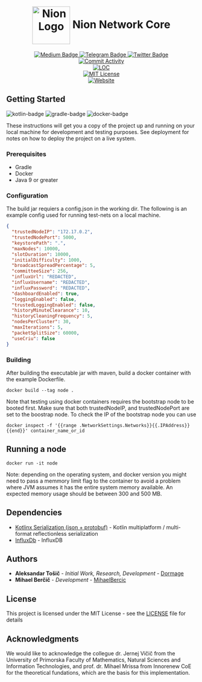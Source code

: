 <div align="center">
    <h1>
        <img alt="Nion Logo" src="https://nion.network/logo.png" style="vertical-align: middle" width ="100"> Nion Network Core
    </h1>
    <a href="https://medium.com/@nionnetwork">
        <img alt="Medium Badge" src="https://img.shields.io/badge/Medium-12100E?logo=medium&logoColor=white"/>
    </a>
    <a href="https://t.me/NionNetwork">
        <img alt="Telegram Badge" src="https://img.shields.io/badge/Telegram-2CA5E0?logo=telegram&logoColor=white"/>
    </a>
    <a href="https://twitter.com/NetworkNion">
        <img alt="Twitter Badge" src="https://img.shields.io/badge/Twitter-1DA1F2?logo=twitter&logoColor=white"/>
    </a> 
    <br>
    <a href="#">
        <img alt="Commit Activity" src="https://img.shields.io/github/commit-activity/m/Nion-Network/Core?color=e"/>
    </a>
    <br>
    <a href="#">
        <img alt="LOC" src="https://img.shields.io/tokei/lines/github/nion-network/core"/>
    </a>
    <br>
    <a href="#">
        <img alt="MIT License" src="https://img.shields.io/badge/license-MIT-green"/>
    </a><br>
    <a href="#">
        <img alt="Website" src="https://img.shields.io/website?url=https%3A%2F%2Fnion.network"/>
    </a>
</div>


[kotlin-badge]: https://img.shields.io/badge/Kotlin-0095D5?logo=kotlin&logoColor=white
[gradle-badge]: https://img.shields.io/badge/gradle-02303A?logo=gradle&logoColor=white
[docker-badge]: https://img.shields.io/badge/Docker-2CA5E0?logo=docker&logoColor=white

## Getting Started

![kotlin-badge]
![gradle-badge]
![docker-badge]

These instructions will get you a copy of the project up and running on your local machine for development and testing purposes. See deployment for notes on how to deploy the project on a live system.

### Prerequisites

* Gradle
* Docker
* Java 9 or greater

### Configuration
The build jar requiers a config.json in the working dir.
The following is an example config used for running test-nets on a local machine. 
```json
{
  "trustedNodeIP": "172.17.0.2",
  "trustedNodePort": 5000,
  "keystorePath": ".",
  "maxNodes": 10000,
  "slotDuration": 10000,
  "initialDifficulty": 1000,
  "broadcastSpreadPercentage": 5,
  "committeeSize": 256,
  "influxUrl": "REDACTED",
  "influxUsername": "REDACTED",
  "influxPassword": "REDACTED",
  "dashboardEnabled": true,
  "loggingEnabled": false,
  "trustedLoggingEnabled": false,
  "historyMinuteClearance": 10,
  "historyCleaningFrequency": 5,
  "nodesPerCluster": 30,
  "maxIterations": 5,
  "packetSplitSize": 60000,
  "useCriu": false
}
```

### Building
After building the executable jar with maven, build a docker container with the example Dockerfile.
```
docker build --tag node .
```

Note that testing using docker containers requires the bootstrap node to be booted first. Make sure that both trustedNodeIP, and trustedNodePort are set to the boostrap node.
To check the IP of the bootstrap node you can use
```
docker inspect -f '{{range .NetworkSettings.Networks}}{{.IPAddress}}{{end}}' container_name_or_id
```

## Running a node
```
docker run -it node
```
Note: depending on the operating system, and docker version you might need to pass a memmory limit flag to the container to avoid a problem where JVM assumes it has the entire system memory available. An expected memory usage should be between 300 and 500 MB.
## Dependencies

* [Kotlinx Serialization (json + protobuf)](https://github.com/Kotlin/kotlinx.serialization) - Kotlin multiplatform / multi-format reflectionless serialization
* [InfluxDb](https://www.influxdata.com/) - InfluxDB

## Authors

* **Aleksandar Tošič** - *Initial Work, Research, Development* - [Dormage](https://github.com/Dormage)
* **Mihael Berčič** - *Development* - [MihaelBercic](https://github.com/MihaelBercic)

## License

This project is licensed under the MIT License - see the [LICENSE](LICENSE) file for details

## Acknowledgments
We would like to acknowledge the collegue dr. Jernej Vičič from the University of Primorska
Faculty of Mathematics, Natural Sciences and Information Technologies, and prof. dr. Mihael Mrissa from Innorenew CoE for the theoretical fundations, which are the basis for this implementation.


